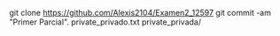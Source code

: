 git clone https://github.com/Alexis2104/Examen2_12597
git commit -am "Primer Parcial".
private_privado.txt
private_privada/


